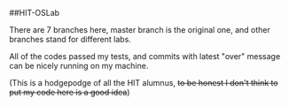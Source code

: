##HIT-OSLab

There are 7 branches here, master branch is the original one, and other branches stand for different labs.

All of the codes passed my tests, and commits with latest "over" message can be nicely running on my machine.

(This is a hodgepodge of all the HIT alumnus, ~~to be honest I don't think to put my code here is a good idea~~)
